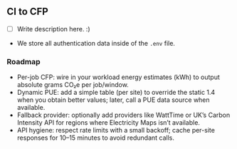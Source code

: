 ## CI to CFP
- [ ] Write description here. :)

- We store all authentication data inside of the `.env` file.

### Roadmap
- Per-job CFP: wire in your workload energy estimates (kWh) to output absolute grams CO₂e per job/window.
- Dynamic PUE: add a simple table (per site) to override the static 1.4 when you obtain better values; later, call a PUE data source when available.
- Fallback provider: optionally add providers like WattTime or UK’s Carbon Intensity API for regions where Electricity Maps isn’t available. 
- API hygiene: respect rate limits with a small backoff; cache per-site responses for 10–15 minutes to avoid redundant calls.